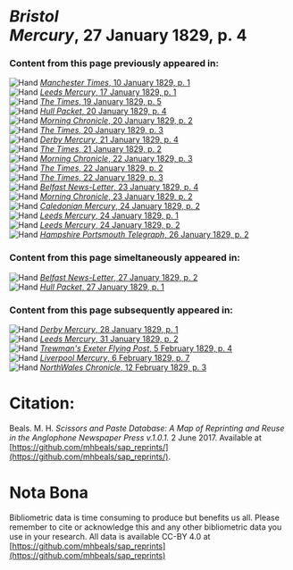 # *Bristol Mercury*, 27 January 1829, p. 4  
  
### Content from this page previously appeared in:  
![Hand](http://scissorsandpaste.net/wp-content/uploads/2017/06/smallhandpointer.png) [*Manchester Times*, 10 January 1829, p. 1](https://mhbeals.github.io/sap_html/Manchester-Times/Manchester-Times-10-January-1829-p-1)  
![Hand](http://scissorsandpaste.net/wp-content/uploads/2017/06/smallhandpointer.png) [*Leeds Mercury*, 17 January 1829, p. 1](https://mhbeals.github.io/sap_html/Leeds-Mercury/Leeds-Mercury-17-January-1829-p-1)  
![Hand](http://scissorsandpaste.net/wp-content/uploads/2017/06/smallhandpointer.png) [*The Times*, 19 January 1829, p. 5](https://mhbeals.github.io/sap_html/The-Times/The-Times-19-January-1829-p-5)  
![Hand](http://scissorsandpaste.net/wp-content/uploads/2017/06/smallhandpointer.png) [*Hull Packet*, 20 January 1829, p. 4](https://mhbeals.github.io/sap_html/Hull-Packet/Hull-Packet-20-January-1829-p-4)  
![Hand](http://scissorsandpaste.net/wp-content/uploads/2017/06/smallhandpointer.png) [*Morning Chronicle*, 20 January 1829, p. 2](https://mhbeals.github.io/sap_html/Morning-Chronicle/Morning-Chronicle-20-January-1829-p-2)  
![Hand](http://scissorsandpaste.net/wp-content/uploads/2017/06/smallhandpointer.png) [*The Times*, 20 January 1829, p. 3](https://mhbeals.github.io/sap_html/The-Times/The-Times-20-January-1829-p-3)  
![Hand](http://scissorsandpaste.net/wp-content/uploads/2017/06/smallhandpointer.png) [*Derby Mercury*, 21 January 1829, p. 4](https://mhbeals.github.io/sap_html/Derby-Mercury/Derby-Mercury-21-January-1829-p-4)  
![Hand](http://scissorsandpaste.net/wp-content/uploads/2017/06/smallhandpointer.png) [*The Times*, 21 January 1829, p. 2](https://mhbeals.github.io/sap_html/The-Times/The-Times-21-January-1829-p-2)  
![Hand](http://scissorsandpaste.net/wp-content/uploads/2017/06/smallhandpointer.png) [*Morning Chronicle*, 22 January 1829, p. 3](https://mhbeals.github.io/sap_html/Morning-Chronicle/Morning-Chronicle-22-January-1829-p-3)  
![Hand](http://scissorsandpaste.net/wp-content/uploads/2017/06/smallhandpointer.png) [*The Times*, 22 January 1829, p. 2](https://mhbeals.github.io/sap_html/The-Times/The-Times-22-January-1829-p-2)  
![Hand](http://scissorsandpaste.net/wp-content/uploads/2017/06/smallhandpointer.png) [*The Times*, 22 January 1829, p. 3](https://mhbeals.github.io/sap_html/The-Times/The-Times-22-January-1829-p-3)  
![Hand](http://scissorsandpaste.net/wp-content/uploads/2017/06/smallhandpointer.png) [*Belfast News-Letter*, 23 January 1829, p. 4](https://mhbeals.github.io/sap_html/Belfast-News-Letter/Belfast-News-Letter-23-January-1829-p-4)  
![Hand](http://scissorsandpaste.net/wp-content/uploads/2017/06/smallhandpointer.png) [*Morning Chronicle*, 23 January 1829, p. 2](https://mhbeals.github.io/sap_html/Morning-Chronicle/Morning-Chronicle-23-January-1829-p-2)  
![Hand](http://scissorsandpaste.net/wp-content/uploads/2017/06/smallhandpointer.png) [*Caledonian Mercury*, 24 January 1829, p. 2](https://mhbeals.github.io/sap_html/Caledonian-Mercury/Caledonian-Mercury-24-January-1829-p-2)  
![Hand](http://scissorsandpaste.net/wp-content/uploads/2017/06/smallhandpointer.png) [*Leeds Mercury*, 24 January 1829, p. 1](https://mhbeals.github.io/sap_html/Leeds-Mercury/Leeds-Mercury-24-January-1829-p-1)  
![Hand](http://scissorsandpaste.net/wp-content/uploads/2017/06/smallhandpointer.png) [*Leeds Mercury*, 24 January 1829, p. 2](https://mhbeals.github.io/sap_html/Leeds-Mercury/Leeds-Mercury-24-January-1829-p-2)  
![Hand](http://scissorsandpaste.net/wp-content/uploads/2017/06/smallhandpointer.png) [*Hampshire Portsmouth Telegraph*, 26 January 1829, p. 2](https://mhbeals.github.io/sap_html/Hampshire-Portsmouth-Telegraph/Hampshire-Portsmouth-Telegraph-26-January-1829-p-2)  
  
### Content from this page simeltaneously appeared in:  
![Hand](http://scissorsandpaste.net/wp-content/uploads/2017/06/smallhandpointer.png) [*Belfast News-Letter*, 27 January 1829, p. 2](https://mhbeals.github.io/sap_html/Belfast-News-Letter/Belfast-News-Letter-27-January-1829-p-2)  
![Hand](http://scissorsandpaste.net/wp-content/uploads/2017/06/smallhandpointer.png) [*Hull Packet*, 27 January 1829, p. 1](https://mhbeals.github.io/sap_html/Hull-Packet/Hull-Packet-27-January-1829-p-1)  
  
### Content from this page subsequently appeared in:  
![Hand](http://scissorsandpaste.net/wp-content/uploads/2017/06/smallhandpointer.png) [*Derby Mercury*, 28 January 1829, p. 1](https://mhbeals.github.io/sap_html/Derby-Mercury/Derby-Mercury-28-January-1829-p-1)  
![Hand](http://scissorsandpaste.net/wp-content/uploads/2017/06/smallhandpointer.png) [*Leeds Mercury*, 31 January 1829, p. 2](https://mhbeals.github.io/sap_html/Leeds-Mercury/Leeds-Mercury-31-January-1829-p-2)  
![Hand](http://scissorsandpaste.net/wp-content/uploads/2017/06/smallhandpointer.png) [*Trewman's Exeter Flying Post*, 5 February 1829, p. 4](https://mhbeals.github.io/sap_html/Trewman's-Exeter-Flying-Post/Trewman's-Exeter-Flying-Post-5-February-1829-p-4)  
![Hand](http://scissorsandpaste.net/wp-content/uploads/2017/06/smallhandpointer.png) [*Liverpool Mercury*, 6 February 1829, p. 7](https://mhbeals.github.io/sap_html/Liverpool-Mercury/Liverpool-Mercury-6-February-1829-p-7)  
![Hand](http://scissorsandpaste.net/wp-content/uploads/2017/06/smallhandpointer.png) [*NorthWales Chronicle*, 12 February 1829, p. 3](https://mhbeals.github.io/sap_html/NorthWales-Chronicle/NorthWales-Chronicle-12-February-1829-p-3)  


# Citation: 

Beals. M. H. *Scissors and Paste Database: A Map of Reprinting and Reuse in the Anglophone Newspaper Press v.1.0.1.* 2 June 2017. Available at [https://github.com/mhbeals/sap_reprints/](https://github.com/mhbeals/sap_reprints/). 

# Nota Bona

Bibliometric data is time consuming to produce but benefits us all. Please remember to cite or acknowledge this and any other bibliometric data you use in your research. All data is available CC-BY 4.0 at [https://github.com/mhbeals/sap_reprints](https://github.com/mhbeals/sap_reprints)
